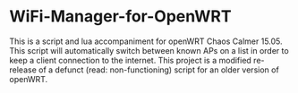 # WiFi-Manager-for-OpenWRT
This is a script and lua accompaniment for openWRT Chaos Calmer 15.05. This script will automatically switch between known APs on a list in order to keep a client connection to the internet. This project is a modified re-release of a defunct (read: non-functioning) script for an older version of openWRT.
